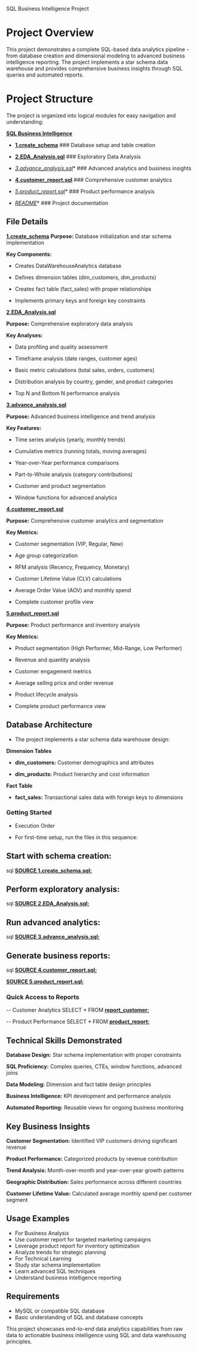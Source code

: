 SQL Business Intelligence Project
# Project Overview
This project demonstrates a complete SQL-based data analytics pipeline - from database creation and dimensional modeling to advanced business intelligence reporting. The project implements a star schema data warehouse and provides comprehensive business insights through SQL queries and automated reports.

# Project Structure
The project is organized into logical modules for easy navigation and understanding:

 **[SQL Business Intelligence](./sql-business-intelligence/)**

- **[1.create_schema](./advance_analysis/create_schema.sql)**             ### Database setup and table creation

-  **[2.EDA_Analysis.sql](./advance_analysis/EDA_Analysis.sql)**           ### Exploratory Data Analysis
   
-  *[3.advance_analysis.sql](./advance_analysis/advance_analysis.sql)**   ### Advanced analytics and business insights
  
-  **[4.customer_report.sql](./advance_analysis/customer_report.sql)**     ### Comprehensive customer analytics
  
-  *[5.product_report.sql](./advance_analysis/product_report)**           ### Product performance analysis
  
-  *[README](./README.md)**                                               ### Project documentation
  

## File Details
**[1.create_schema](./advance_analysis/create_schema.sql)**
**Purpose:** Database initialization and star schema implementation

**Key Components:**

- Creates DataWarehouseAnalytics database

- Defines dimension tables (dim_customers, dim_products)

- Creates fact table (fact_sales) with proper relationships

- Implements primary keys and foreign key constraints

**[2.EDA_Analysis.sql](./advance_analysis/EDA_Analysis.sql)**

**Purpose:** Comprehensive exploratory data analysis

**Key Analyses:**

- Data profiling and quality assessment

- Timeframe analysis (date ranges, customer ages)

- Basic metric calculations (total sales, orders, customers)

- Distribution analysis by country, gender, and product categories

- Top N and Bottom N performance analysis

**[3.advance_analysis.sql](./advance_analysis/advance_analysis.sql)**

**Purpose:** Advanced business intelligence and trend analysis

**Key Features:**

- Time series analysis (yearly, monthly trends)

- Cumulative metrics (running totals, moving averages)

- Year-over-Year performance comparisons

- Part-to-Whole analysis (category contributions)

- Customer and product segmentation

- Window functions for advanced analytics

**[4.customer_report.sql](./advance_analysis/customer_report.sql)**

**Purpose:** Comprehensive customer analytics and segmentation

**Key Metrics:**

- Customer segmentation (VIP, Regular, New)

- Age group categorization

- RFM analysis (Recency, Frequency, Monetary)

- Customer Lifetime Value (CLV) calculations

- Average Order Value (AOV) and monthly spend

- Complete customer profile view

**[5.product_report.sql](./advance_analysis/product_report)**

**Purpose:** Product performance and inventory analysis

**Key Metrics:**

- Product segmentation (High Performer, Mid-Range, Low Performer)

- Revenue and quantity analysis

- Customer engagement metrics

- Average selling price and order revenue

- Product lifecycle analysis

- Complete product performance view

## Database Architecture
- The project implements a star schema data warehouse design:

**Dimension Tables**

- **dim_customers:** Customer demographics and attributes

- **dim_products:** Product hierarchy and cost information

**Fact Table**

- **fact_sales:** Transactional sales data with foreign keys to dimensions

### Getting Started

- Execution Order

- For first-time setup, run the files in this sequence:

## Start with schema creation:

sql
 **[SOURCE 1.create_schema.sql;](./advance_analysis/create_schema.sql)**

## Perform exploratory analysis:

sql
 **[SOURCE 2.EDA_Analysis.sql;](./advance_analysis/EDA_Analysis.sql)**

## Run advanced analytics:

sql
 **[SOURCE 3.advance_analysis.sql;](./advance_analysis/advance_analysis.sql)**

## Generate business reports:

sql
 **[SOURCE 4.customer_report.sql;](./advance_analysis/customer_report.sql)**
 
 **[SOURCE 5.product_report.sql;](./advance_analysis/product_report)**

### Quick Access to Reports

-- Customer Analytics
SELECT * FROM **[report_customer;](./advance_analysis/customer_report.sql)**

-- Product Performance
SELECT * FROM **[product_report;](./advance_analysis/product_report)**

## Technical Skills Demonstrated

**Database Design:** Star schema implementation with proper constraints

**SQL Proficiency:** Complex queries, CTEs, window functions, advanced joins

**Data Modeling:** Dimension and fact table design principles

**Business Intelligence:** KPI development and performance analysis

**Automated Reporting:** Reusable views for ongoing business monitoring

## Key Business Insights

**Customer Segmentation:** Identified VIP customers driving significant revenue

**Product Performance:** Categorized products by revenue contribution

**Trend Analysis:** Month-over-month and year-over-year growth patterns

**Geographic Distribution:** Sales performance across different countries

**Customer Lifetime Value:** Calculated average monthly spend per customer segment

## Usage Examples
- For Business Analysis
- Use customer report for targeted marketing campaigns
- Leverage product report for inventory optimization
- Analyze trends for strategic planning
- For Technical Learning
- Study star schema implementation
- Learn advanced SQL techniques
- Understand business intelligence reporting

## Requirements
- MySQL or compatible SQL database
- Basic understanding of SQL and database concepts

This project showcases end-to-end data analytics capabilities from raw data to actionable business intelligence using SQL and data warehousing principles.

